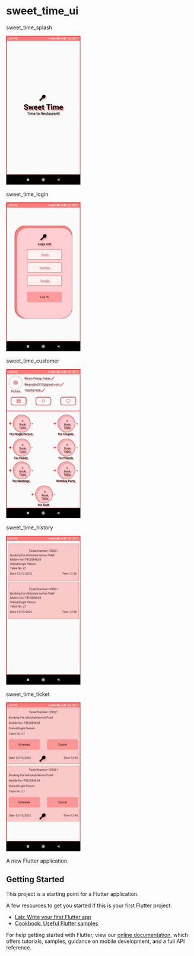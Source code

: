 # sweet_time_ui

sweet_time_splash

<img src="https://github.com/Bhismydv/sweet_time_ui/blob/master/sweet_time_splash.jpeg" width="200" title="hover text">

sweet_time_login

<img src="https://github.com/Bhismydv/sweet_time_ui/blob/master/sweet_time_login.jpeg" width="200" title="hover text">

sweet_time_customer

<img src="https://github.com/Bhismydv/sweet_time_ui/blob/master/sweet_time_customer.jpeg" width="200" title="hover text">

sweet_time_history

<img src="https://github.com/Bhismydv/sweet_time_ui/blob/master/sweet_time_history.jpeg" width="200" title="hover text">

sweet_time_ticket

<img src="https://github.com/Bhismydv/sweet_time_ui/blob/master/sweet_time_ticket.jpeg" width="200" title="hover text">


A new Flutter application.

## Getting Started

This project is a starting point for a Flutter application.

A few resources to get you started if this is your first Flutter project:

- [Lab: Write your first Flutter app](https://flutter.dev/docs/get-started/codelab)
- [Cookbook: Useful Flutter samples](https://flutter.dev/docs/cookbook)

For help getting started with Flutter, view our
[online documentation](https://flutter.dev/docs), which offers tutorials,
samples, guidance on mobile development, and a full API reference.
